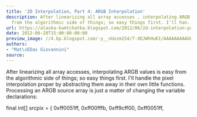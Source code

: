 ```yaml
---
title: '2D Interpolation, Part 4: ARGB Interpolation'
description: After linearizing all array accesses , interpolating ARGB values is easy
  from the algorithmic side of things; so easy things first. I'll han...
url: https://alaska-kamtchatka.blogspot.com/2012/06/2d-interpolation-part-4-argb.html
date: 2012-06-28T15:00:00-00:00
preview_image: //4.bp.blogspot.com/-y__nUozm2S4/T-XDJWhHuKI/AAAAAAAAAU8/AnMnevHLMC4/w1200-h630-p-k-no-nu/interp3.png
authors:
- "Mat\xEDas Giovannini"
source:
---
```


After linearizing all array accesses, interpolating ARGB values is easy from the algorithmic side of things; so easy things first. I'll handle the pixel interpolation proper by abstracting them away in their own little functions. Processing an ARGB source array is just a matter of changing the variable declarations:


final int[] srcpix = {
0xff0051ff, 0xff00fffb, 0xff9cff00, 0xff0051ff,

